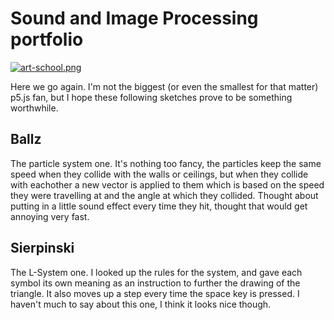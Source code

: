 # Sound and Image Processing portfolio

[![art-school.png](https://i.postimg.cc/4dh7Ynqm/art-school.png)](https://postimg.cc/JDM4g71L)

Here we go again. I'm not the biggest (or even the smallest for that matter) p5.js fan, but I hope these following sketches prove to be something worthwhile.

## Ballz
The particle system one. It's nothing too fancy, the particles keep the same speed when they collide with the walls or ceilings, but when they collide with eachother a new vector is applied to them which is based on the speed they were travelling at and the angle at which they collided. Thought about putting in a little sound effect every time they hit, thought that would get annoying very fast.

## Sierpinski
The L-System one. I looked up the rules for the system, and gave each symbol its own meaning as an instruction to further the drawing of the triangle. It also moves up a step every time the space key is pressed. I haven't much to say about this one, I think it looks nice though.
